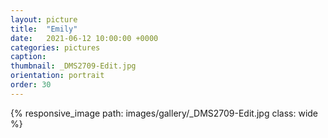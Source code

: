 ```yaml
---
layout: picture
title:  "Emily"
date:   2021-06-12 10:00:00 +0000
categories: pictures
caption: 
thumbnail: _DMS2709-Edit.jpg
orientation: portrait
order: 30
---
```

{% responsive_image path: images/gallery/_DMS2709-Edit.jpg class: wide %}
